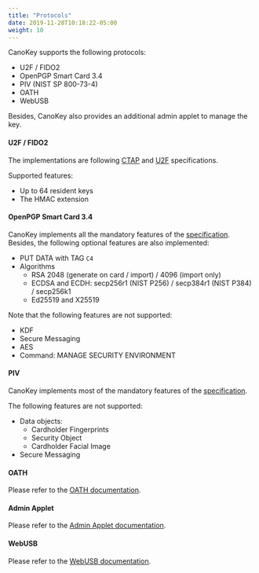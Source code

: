 ```yaml
---
title: "Protocols"
date: 2019-11-28T10:18:22-05:00
weight: 10
---
```


CanoKey supports the following protocols:

- U2F / FIDO2
- OpenPGP Smart Card 3.4
- PIV (NIST SP 800-73-4)
- OATH
- WebUSB

Besides, CanoKey also provides an additional admin applet to manage the key.

#### U2F / FIDO2

The implementations are following [CTAP](https://fidoalliance.org/specs/fido-v2.0-ps-20190130/fido-client-to-authenticator-protocol-v2.0-ps-20190130.html) and [U2F](https://fidoalliance.org/specs/fido-u2f-v1.0-ps-20141009/fido-u2f-hid-protocol-ps-20141009.html) specifications.

Supported features:

- Up to 64 resident keys
- The HMAC extension

#### OpenPGP Smart Card 3.4

CanoKey implements all the mandatory features of the [specification](https://gnupg.org/ftp/specs/OpenPGP-smart-card-application-3.4.pdf). Besides, the following optional features are also implemented:

- PUT DATA with TAG `C4`
- Algorithms
  - RSA 2048 (generate on card / import) / 4096 (import only)
  - ECDSA and ECDH: secp256r1 (NIST P256) / secp384r1 (NIST P384) / secp256k1
  - Ed25519 and X25519

Note that the following features are not supported:

- KDF
- Secure Messaging
- AES
- Command: MANAGE SECURITY ENVIRONMENT

#### PIV

CanoKey implements most of the mandatory features of the [specification](https://nvlpubs.nist.gov/nistpubs/SpecialPublications/NIST.SP.800-73-4.pdf).

The following features are not supported:

- Data objects:
  - Cardholder Fingerprints
  - Security Object
  - Cardholder Facial Image
- Secure Messaging

#### OATH

Please refer to the [OATH documentation](oath/).

#### Admin Applet

Please refer to the [Admin Applet documentation](admin/).

#### WebUSB

Please refer to the [WebUSB documentation](webusb/).

